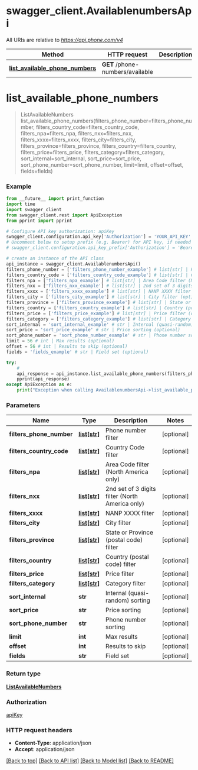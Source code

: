 # swagger_client.AvailablenumbersApi

All URIs are relative to *https://api.phone.com/v4*

Method | HTTP request | Description
------------- | ------------- | -------------
[**list_available_phone_numbers**](AvailablenumbersApi.md#list_available_phone_numbers) | **GET** /phone-numbers/available | 


# **list_available_phone_numbers**
> ListAvailableNumbers list_available_phone_numbers(filters_phone_number=filters_phone_number, filters_country_code=filters_country_code, filters_npa=filters_npa, filters_nxx=filters_nxx, filters_xxxx=filters_xxxx, filters_city=filters_city, filters_province=filters_province, filters_country=filters_country, filters_price=filters_price, filters_category=filters_category, sort_internal=sort_internal, sort_price=sort_price, sort_phone_number=sort_phone_number, limit=limit, offset=offset, fields=fields)





### Example 
```python
from __future__ import print_function
import time
import swagger_client
from swagger_client.rest import ApiException
from pprint import pprint

# Configure API key authorization: apiKey
swagger_client.configuration.api_key['Authorization'] = 'YOUR_API_KEY'
# Uncomment below to setup prefix (e.g. Bearer) for API key, if needed
# swagger_client.configuration.api_key_prefix['Authorization'] = 'Bearer'

# create an instance of the API class
api_instance = swagger_client.AvailablenumbersApi()
filters_phone_number = ['filters_phone_number_example'] # list[str] | Phone number filter (optional)
filters_country_code = ['filters_country_code_example'] # list[str] | Country Code filter (optional)
filters_npa = ['filters_npa_example'] # list[str] | Area Code filter (North America only) (optional)
filters_nxx = ['filters_nxx_example'] # list[str] | 2nd set of 3 digits filter (North America only) (optional)
filters_xxxx = ['filters_xxxx_example'] # list[str] | NANP XXXX filter (optional)
filters_city = ['filters_city_example'] # list[str] | City filter (optional)
filters_province = ['filters_province_example'] # list[str] | State or Province (postal code) filter (optional)
filters_country = ['filters_country_example'] # list[str] | Country (postal code) filter (optional)
filters_price = ['filters_price_example'] # list[str] | Price filter (optional)
filters_category = ['filters_category_example'] # list[str] | Category filter (optional)
sort_internal = 'sort_internal_example' # str | Internal (quasi-random) sorting (optional)
sort_price = 'sort_price_example' # str | Price sorting (optional)
sort_phone_number = 'sort_phone_number_example' # str | Phone number sorting (optional)
limit = 56 # int | Max results (optional)
offset = 56 # int | Results to skip (optional)
fields = 'fields_example' # str | Field set (optional)

try: 
    # 
    api_response = api_instance.list_available_phone_numbers(filters_phone_number=filters_phone_number, filters_country_code=filters_country_code, filters_npa=filters_npa, filters_nxx=filters_nxx, filters_xxxx=filters_xxxx, filters_city=filters_city, filters_province=filters_province, filters_country=filters_country, filters_price=filters_price, filters_category=filters_category, sort_internal=sort_internal, sort_price=sort_price, sort_phone_number=sort_phone_number, limit=limit, offset=offset, fields=fields)
    pprint(api_response)
except ApiException as e:
    print("Exception when calling AvailablenumbersApi->list_available_phone_numbers: %s\n" % e)
```

### Parameters

Name | Type | Description  | Notes
------------- | ------------- | ------------- | -------------
 **filters_phone_number** | [**list[str]**](str.md)| Phone number filter | [optional] 
 **filters_country_code** | [**list[str]**](str.md)| Country Code filter | [optional] 
 **filters_npa** | [**list[str]**](str.md)| Area Code filter (North America only) | [optional] 
 **filters_nxx** | [**list[str]**](str.md)| 2nd set of 3 digits filter (North America only) | [optional] 
 **filters_xxxx** | [**list[str]**](str.md)| NANP XXXX filter | [optional] 
 **filters_city** | [**list[str]**](str.md)| City filter | [optional] 
 **filters_province** | [**list[str]**](str.md)| State or Province (postal code) filter | [optional] 
 **filters_country** | [**list[str]**](str.md)| Country (postal code) filter | [optional] 
 **filters_price** | [**list[str]**](str.md)| Price filter | [optional] 
 **filters_category** | [**list[str]**](str.md)| Category filter | [optional] 
 **sort_internal** | **str**| Internal (quasi-random) sorting | [optional] 
 **sort_price** | **str**| Price sorting | [optional] 
 **sort_phone_number** | **str**| Phone number sorting | [optional] 
 **limit** | **int**| Max results | [optional] 
 **offset** | **int**| Results to skip | [optional] 
 **fields** | **str**| Field set | [optional] 

### Return type

[**ListAvailableNumbers**](ListAvailableNumbers.md)

### Authorization

[apiKey](../README.md#apiKey)

### HTTP request headers

 - **Content-Type**: application/json
 - **Accept**: application/json

[[Back to top]](#) [[Back to API list]](../README.md#documentation-for-api-endpoints) [[Back to Model list]](../README.md#documentation-for-models) [[Back to README]](../README.md)

